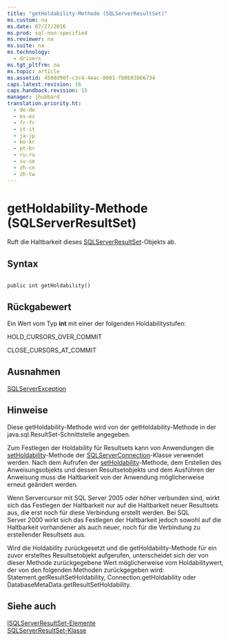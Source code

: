```yaml
---
title: "getHoldability-Methode (SQLServerResultSet)"
ms.custom: na
ms.date: 07/27/2016
ms.prod: sql-non-specified
ms.reviewer: na
ms.suite: na
ms.technology: 
  - drivers
ms.tgt_pltfrm: na
ms.topic: article
ms.assetid: 4508d90f-c3c4-4eac-8001-fb0b93b66734
caps.latest.revision: 16
caps.handback.revision: 15
manager: jhubbard
translation.priority.ht: 
  - de-de
  - es-es
  - fr-fr
  - it-it
  - ja-jp
  - ko-kr
  - pt-br
  - ru-ru
  - sv-se
  - zh-cn
  - zh-tw
---
```

# getHoldability-Methode (SQLServerResultSet)
  Ruft die Haltbarkeit dieses [SQLServerResultSet](../content/SQLServerResultSet-Class.md)\-Objekts ab.  
  
## Syntax  
  
```  
  
public int getHoldability()  
```  
  
## Rückgabewert  
 Ein Wert vom Typ **int** mit einer der folgenden Holdabilitystufen:  
  
 HOLD\_CURSORS\_OVER\_COMMIT  
  
 CLOSE\_CURSORS\_AT\_COMMIT  
  
## Ausnahmen  
 [SQLServerException](../content/SQLServerException-Class.md)  
  
## Hinweise  
 Diese getHoldability\-Methode wird von der getHoldability\-Methode in der java.sql.ResultSet\-Schnittstelle angegeben.  
  
 Zum Festlegen der Holdability für Resultsets kann von Anwendungen die [setHoldability](../content/setHoldability-Method--SQLServerConnection-.md)\-Methode der [SQLServerConnection](../content/SQLServerConnection-Class.md)\-Klasse verwendet werden. Nach dem Aufrufen der [setHoldability](../content/setHoldability-Method--SQLServerConnection-.md)\-Methode, dem Erstellen des Anweisungsobjekts und dessen Resultsetobjekts und dem Ausführen der Anweisung muss die Haltbarkeit von der Anwendung möglicherweise erneut geändert werden.  
  
 Wenn Servercursor mit SQL Server 2005 oder höher verbunden sind, wirkt sich das Festlegen der Haltbarkeit nur auf die Haltbarkeit neuer Resultsets aus, die erst noch für diese Verbindung erstellt werden. Bei SQL Server 2000 wirkt sich das Festlegen der Haltbarkeit jedoch sowohl auf die Haltbarkeit vorhandener als auch neuer, noch für die Verbindung zu erstellender Resultsets aus.  
  
 Wird die Holdability zurückgesetzt und die getHoldability\-Methode für ein zuvor erstelltes Resultsetobjekt aufgerufen, unterscheidet sich der von dieser Methode zurückgegebene Wert möglicherweise vom Holdabilitywert, der von den folgenden Methoden zurückgegeben wird: Statement.getResultSetHoldability, Connection.getHoldability oder DatabaseMetaData.getResultSetHoldability.  
  
## Siehe auch  
 [ISQLServerResultSet-Elemente](../content/SQLServerResultSet-Members.md)   
 [SQLServerResultSet-Klasse](../content/SQLServerResultSet-Class.md)  
  
  